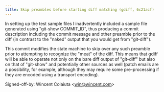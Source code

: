 ```yaml
---
title: Skip preambles before starting diff matching (gdiff, 6c21acf)
---
```


In setting up the test sample files I inadvertently included a sample file generated using "git-show COMMIT\_ID", thus producing a commit description including the commit message and other preamble prior to the diff (in contrast to the "naked" output that you would get from "git-diff").

This commit modifies the state machine to skip over any such preamble prior to attempting to recognize the "meat" of the diff. This means that gdiff will be able to operate not only on the bare diff output of "git-diff" but also on that of "git-show" and potentially other sources as well (patch emails are a possibility, for example, although they may require some pre-processing if they are encoded using a transport encoding).

Signed-off-by: Wincent Colaiuta &lt;win@wincent.com&gt;
